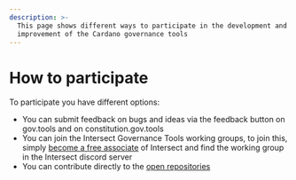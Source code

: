 ```yaml
---
description: >-
  This page shows different ways to participate in the development and
  improvement of the Cardano governance tools
---
```


# How to participate

To participate you have different options:

* You can submit feedback on bugs and ideas via the feedback button on gov.tools and on constitution.gov.tools
* You can join the Intersect Governance Tools working groups, to join this, simply [become a free associate](https://members.intersectmbo.org/registration) of Intersect and find the working group in the Intersect discord server
* You can contribute directly to the [open repositories](governance-tools-open-repositories.md)
